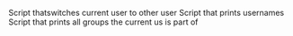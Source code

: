 Script thatswitches current user to other user
Script that prints usernames
Script that prints all groups the current us is part of
